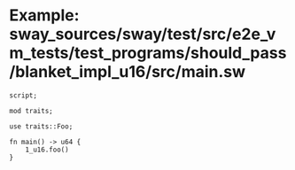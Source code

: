 # Example: sway_sources/sway/test/src/e2e_vm_tests/test_programs/should_pass/blanket_impl_u16/src/main.sw

```sway
script;

mod traits;

use traits::Foo;

fn main() -> u64 {
    1_u16.foo()  
}


```
